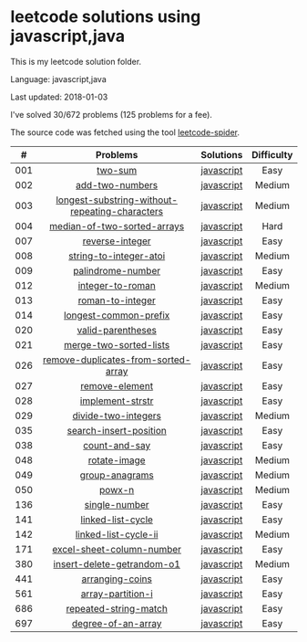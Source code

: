 # leetcode solutions using javascript,java
This is my leetcode solution folder.

Language: javascript,java

Last updated: 2018-01-03

I've solved 30/672 problems (125 problems for a fee).

The source code was fetched using the tool [leetcode-spider](https://github.com/Ma63d/leetcode-spider).

| # | Problems | Solutions | Difficulty |
|:--:|:-----:|:---------:|:----:|
|001|[two-sum](https://leetcode.com/problems/two-sum/)| [javascript](./001.two-sum/two-sum.js)| Easy|
|002|[add-two-numbers](https://leetcode.com/problems/add-two-numbers/)| [javascript](./002.add-two-numbers/add-two-numbers.js)| Medium|
|003|[longest-substring-without-repeating-characters](https://leetcode.com/problems/longest-substring-without-repeating-characters/)| [javascript](./003.longest-substring-without-repeating-characters/longest-substring-without-repeating-characters.js)| Medium|
|004|[median-of-two-sorted-arrays](https://leetcode.com/problems/median-of-two-sorted-arrays/)| [javascript](./004.median-of-two-sorted-arrays/median-of-two-sorted-arrays.js)| Hard|
|007|[reverse-integer](https://leetcode.com/problems/reverse-integer/)| [javascript](./007.reverse-integer/reverse-integer.js)| Easy|
|008|[string-to-integer-atoi](https://leetcode.com/problems/string-to-integer-atoi/)| [javascript](./008.string-to-integer-atoi/string-to-integer-atoi.js)| Medium|
|009|[palindrome-number](https://leetcode.com/problems/palindrome-number/)| [javascript](./009.palindrome-number/palindrome-number.js)| Easy|
|012|[integer-to-roman](https://leetcode.com/problems/integer-to-roman/)| [javascript](./012.integer-to-roman/integer-to-roman.js)| Medium|
|013|[roman-to-integer](https://leetcode.com/problems/roman-to-integer/)| [javascript](./013.roman-to-integer/roman-to-integer.js)| Easy|
|014|[longest-common-prefix](https://leetcode.com/problems/longest-common-prefix/)| [javascript](./014.longest-common-prefix/longest-common-prefix.js)| Easy|
|020|[valid-parentheses](https://leetcode.com/problems/valid-parentheses/)| [javascript](./020.valid-parentheses/valid-parentheses.js)| Easy|
|021|[merge-two-sorted-lists](https://leetcode.com/problems/merge-two-sorted-lists/)| [javascript](./021.merge-two-sorted-lists/merge-two-sorted-lists.js)| Easy|
|026|[remove-duplicates-from-sorted-array](https://leetcode.com/problems/remove-duplicates-from-sorted-array/)| [javascript](./026.remove-duplicates-from-sorted-array/remove-duplicates-from-sorted-array.js)| Easy|
|027|[remove-element](https://leetcode.com/problems/remove-element/)| [javascript](./027.remove-element/remove-element.js)| Easy|
|028|[implement-strstr](https://leetcode.com/problems/implement-strstr/)| [javascript](./028.implement-strstr/implement-strstr.js)| Easy|
|029|[divide-two-integers](https://leetcode.com/problems/divide-two-integers/)| [javascript](./029.divide-two-integers/divide-two-integers.js)| Medium|
|035|[search-insert-position](https://leetcode.com/problems/search-insert-position/)| [javascript](./035.search-insert-position/search-insert-position.js)| Easy|
|038|[count-and-say](https://leetcode.com/problems/count-and-say/)| [javascript](./038.count-and-say/count-and-say.js)| Easy|
|048|[rotate-image](https://leetcode.com/problems/rotate-image/)| [javascript](./048.rotate-image/rotate-image.js)| Medium|
|049|[group-anagrams](https://leetcode.com/problems/group-anagrams/)| [javascript](./049.group-anagrams/group-anagrams.js)| Medium|
|050|[powx-n](https://leetcode.com/problems/powx-n/)| [javascript](./050.powx-n/powx-n.js)| Medium|
|136|[single-number](https://leetcode.com/problems/single-number/)| [javascript](./136.single-number/single-number.js)| Easy|
|141|[linked-list-cycle](https://leetcode.com/problems/linked-list-cycle/)| [javascript](./141.linked-list-cycle/linked-list-cycle.js)| Easy|
|142|[linked-list-cycle-ii](https://leetcode.com/problems/linked-list-cycle-ii/)| [javascript](./142.linked-list-cycle-ii/linked-list-cycle-ii.js)| Medium|
|171|[excel-sheet-column-number](https://leetcode.com/problems/excel-sheet-column-number/)| [javascript](./171.excel-sheet-column-number/excel-sheet-column-number.js)| Easy|
|380|[insert-delete-getrandom-o1](https://leetcode.com/problems/insert-delete-getrandom-o1/)| [javascript](./380.insert-delete-getrandom-o1/insert-delete-getrandom-o1.js)| Medium|
|441|[arranging-coins](https://leetcode.com/problems/arranging-coins/)| [javascript](./441.arranging-coins/arranging-coins.js)| Easy|
|561|[array-partition-i](https://leetcode.com/problems/array-partition-i/)| [javascript](./561.array-partition-i/array-partition-i.js)| Easy|
|686|[repeated-string-match](https://leetcode.com/problems/repeated-string-match/)| [javascript](./686.repeated-string-match/repeated-string-match.js)| Easy|
|697|[degree-of-an-array](https://leetcode.com/problems/degree-of-an-array/)| [javascript](./697.degree-of-an-array/degree-of-an-array.js)| Easy|